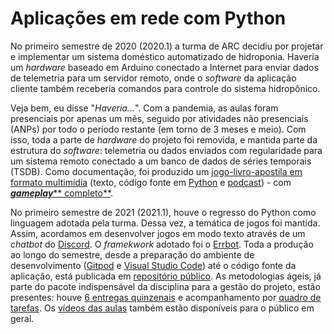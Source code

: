 # Aplicações em rede com Python

No primeiro semestre de 2020 (2020.1) a turma de ARC decidiu por projetar e implementar um sistema doméstico automatizado de hidroponia. Haveria um _hardware_ baseado em Arduino conectado a Internet para enviar dados de telemetria para um servidor remoto, onde o _software_ da aplicação cliente também receberia comandos para controle do sistema hidropônico.

Veja bem, eu disse "_Haveria..._". Com a pandemia, as aulas foram presenciais por apenas um mês, seguido por atividades não presenciais (ANPs) por todo o período restante (em torno de 3 meses e meio). Com isso, toda a parte de _hardware_ do projeto foi removida, e mantida parte da estrutura do _software_: telemetria ou dados enviados com regularidade para um sistema remoto conectado a um banco de dados de séries temporais (TSDB). Como documentação, foi produzido um [jogo-livro-apostila em formato multimídia](https://boidacarapreta.github.io/arc20201) (texto, código fonte em [Python](https://python.org/) e [podcast](https://anchor.fm/boidacarapreta)) - com [_**gameplay**_** completo**](https://youtu.be/039Wtug3DC0).

No primeiro semestre de 2021 (2021.1), houve o regresso do Python como linguagem adotada pela turma. Dessa vez, a temática de jogos foi mantida. Assim, acordamos em desenvolver jogos em modo texto através de um _chatbot_ do [Discord](https://discord.com/). O _framekwork_ adotado foi o [Errbot](https://errbot.io/). Toda a produção ao longo do semestre, desde a preparação do ambiente de desenvolvimento ([Gitpod](https://gitpod.io/) e [Visual Studio Code](https://code.visualstudio.com/)) até o código fonte da aplicação, está publicada em [repositório público](https://github.com/boidacarapreta/arc20211). As metodologias ágeis, já parte do pacote indispensável da disciplina para a gestão do projeto, estão presentes: houve [6 entregas quinzenais](https://github.com/boidacarapreta/arc20211/milestones?direction=asc\&sort=due\_date\&state=closed) e acompanhamento por [quadro de tarefas](https://github.com/boidacarapreta/arc20211/projects/1?fullscreen=true). Os [vídeos das aulas](https://www.youtube.com/watch?v=ZTtCJd5yaPE\&list=PLje9mMro7hT38y3rPVQlX3N3MFuRXicKc) também estão disponíveis para o público em geral.
